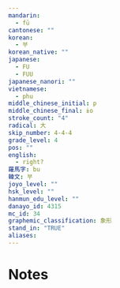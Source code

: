 ```yaml
---
mandarin:
  - fū
cantonese: ""
korean:
  - 부
korean_native: ""
japanese:
  - FU
  - FUU
japanese_nanori: ""
vietnamese:
  - phu
middle_chinese_initial: p
middle_chinese_final: ɨo
stroke_count: "4"
radical: 大
skip_number: 4-4-4
grade_level: 4
pos: ""
english:
  - right?
羅馬字: bu
韓文: 부
joyo_level: ""
hsk_level: ""
hanmun_edu_level: ""
danayo_id: 4315
mc_id: 34
graphemic_classification: 象形
stand_in: "TRUE"
aliases:
---
```


# Notes
